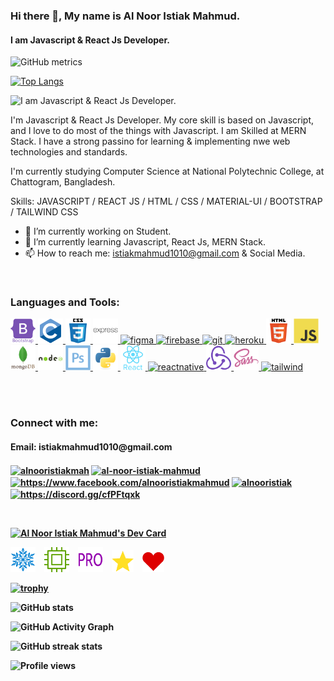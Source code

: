 ### Hi there 👋, My name is Al Noor Istiak Mahmud.
#### I am Javascript & React Js Developer.

![GitHub metrics](https://metrics.lecoq.io/istiak001) 

[![Top Langs](https://github-readme-stats.vercel.app/api/top-langs/?username=istiak001)](https://github.com/anuraghazra/github-readme-stats)

![I am Javascript & React Js Developer.](https://media-exp1.licdn.com/dms/image/C5616AQEniwpRSkmlkw/profile-displaybackgroundimage-shrink_200_800/0/1643725139772?e=1649289600&v=beta&t=_Vw9ezyCYxSrujF2kSavT-kAOzxwpwCHA95zem0qoq8)

I'm Javascript & React Js Developer. 
My core skill is based on Javascript, and I love to do most of the things with Javascript. I am Skilled at MERN Stack. I have a strong passino for learning & implementing nwe web technologies and standards. 

I'm currently studying Computer Science at National Polytechnic College, at Chattogram, Bangladesh.

Skills: JAVASCRIPT / REACT JS  / HTML / CSS / MATERIAL-UI / BOOTSTRAP / TAILWIND CSS

- 🔭 I’m currently working on Student. 
- 🌱 I’m currently learning Javascript, React Js, MERN Stack. 
- 📫 How to reach me: istiakmahmud1010@gmail.com & Social Media. 

<br/>
<h3 align="left">Languages and Tools:</h3>
<p align="left"> <a href="https://getbootstrap.com" target="_blank" rel="noreferrer"> <img src="https://raw.githubusercontent.com/devicons/devicon/master/icons/bootstrap/bootstrap-plain-wordmark.svg" alt="bootstrap" width="40" height="40"/> </a> <a href="https://www.cprogramming.com/" target="_blank" rel="noreferrer"> <img src="https://raw.githubusercontent.com/devicons/devicon/master/icons/c/c-original.svg" alt="c" width="40" height="40"/> </a> <a href="https://www.w3schools.com/css/" target="_blank" rel="noreferrer"> <img src="https://raw.githubusercontent.com/devicons/devicon/master/icons/css3/css3-original-wordmark.svg" alt="css3" width="40" height="40"/> </a> <a href="https://expressjs.com" target="_blank" rel="noreferrer"> <img src="https://raw.githubusercontent.com/devicons/devicon/master/icons/express/express-original-wordmark.svg" alt="express" width="40" height="40"/> </a> <a href="https://www.figma.com/" target="_blank" rel="noreferrer"> <img src="https://www.vectorlogo.zone/logos/figma/figma-icon.svg" alt="figma" width="40" height="40"/> </a> <a href="https://firebase.google.com/" target="_blank" rel="noreferrer"> <img src="https://www.vectorlogo.zone/logos/firebase/firebase-icon.svg" alt="firebase" width="40" height="40"/> </a> <a href="https://git-scm.com/" target="_blank" rel="noreferrer"> <img src="https://www.vectorlogo.zone/logos/git-scm/git-scm-icon.svg" alt="git" width="40" height="40"/> </a> <a href="https://heroku.com" target="_blank" rel="noreferrer"> <img src="https://www.vectorlogo.zone/logos/heroku/heroku-icon.svg" alt="heroku" width="40" height="40"/> </a> <a href="https://www.w3.org/html/" target="_blank" rel="noreferrer"> <img src="https://raw.githubusercontent.com/devicons/devicon/master/icons/html5/html5-original-wordmark.svg" alt="html5" width="40" height="40"/> </a> <a href="https://developer.mozilla.org/en-US/docs/Web/JavaScript" target="_blank" rel="noreferrer"> <img src="https://raw.githubusercontent.com/devicons/devicon/master/icons/javascript/javascript-original.svg" alt="javascript" width="40" height="40"/> </a> <a href="https://www.mongodb.com/" target="_blank" rel="noreferrer"> <img src="https://raw.githubusercontent.com/devicons/devicon/master/icons/mongodb/mongodb-original-wordmark.svg" alt="mongodb" width="40" height="40"/> </a> <a href="https://nodejs.org" target="_blank" rel="noreferrer"> <img src="https://raw.githubusercontent.com/devicons/devicon/master/icons/nodejs/nodejs-original-wordmark.svg" alt="nodejs" width="40" height="40"/> </a> <a href="https://www.photoshop.com/en" target="_blank" rel="noreferrer"> <img src="https://raw.githubusercontent.com/devicons/devicon/master/icons/photoshop/photoshop-line.svg" alt="photoshop" width="40" height="40"/> </a> <a href="https://www.python.org" target="_blank" rel="noreferrer"> <img src="https://raw.githubusercontent.com/devicons/devicon/master/icons/python/python-original.svg" alt="python" width="40" height="40"/> </a> <a href="https://reactjs.org/" target="_blank" rel="noreferrer"> <img src="https://raw.githubusercontent.com/devicons/devicon/master/icons/react/react-original-wordmark.svg" alt="react" width="40" height="40"/> </a> <a href="https://reactnative.dev/" target="_blank" rel="noreferrer"> <img src="https://reactnative.dev/img/header_logo.svg" alt="reactnative" width="40" height="40"/> </a> <a href="https://redux.js.org" target="_blank" rel="noreferrer"> <img src="https://raw.githubusercontent.com/devicons/devicon/master/icons/redux/redux-original.svg" alt="redux" width="40" height="40"/> </a> <a href="https://sass-lang.com" target="_blank" rel="noreferrer"> <img src="https://raw.githubusercontent.com/devicons/devicon/master/icons/sass/sass-original.svg" alt="sass" width="40" height="40"/> </a> <a href="https://tailwindcss.com/" target="_blank" rel="noreferrer"> <img src="https://www.vectorlogo.zone/logos/tailwindcss/tailwindcss-icon.svg" alt="tailwind" width="40" height="40"/> </a> </p>
<br/>

<br/>
<h3 align="left">Connect with me:</h3>
<h4><b>Email:<b/> istiakmahmud1010@gmail.com <h4/>
  
<p align="left">
<a href="https://twitter.com/alnooristiakmah" target="blank"><img align="center" src="https://raw.githubusercontent.com/rahuldkjain/github-profile-readme-generator/master/src/images/icons/Social/twitter.svg" alt="alnooristiakmah" height="30" width="40" /></a>
<a href="https://linkedin.com/in/al-noor-istiak-mahmud" target="blank"><img align="center" src="https://raw.githubusercontent.com/rahuldkjain/github-profile-readme-generator/master/src/images/icons/Social/linked-in-alt.svg" alt="al-noor-istiak-mahmud" height="30" width="40" /></a>
<a href="https://fb.com/https://www.facebook.com/alnooristiakmahmud" target="blank"><img align="center" src="https://raw.githubusercontent.com/rahuldkjain/github-profile-readme-generator/master/src/images/icons/Social/facebook.svg" alt="https://www.facebook.com/alnooristiakmahmud" height="30" width="40" /></a>
<a href="https://instagram.com/alnooristiak" target="blank"><img align="center" src="https://raw.githubusercontent.com/rahuldkjain/github-profile-readme-generator/master/src/images/icons/Social/instagram.svg" alt="alnooristiak" height="30" width="40" /></a>
<a href="https://discord.gg/https://discord.gg/N6RUD3qMPd" target="blank"><img align="center" src="https://raw.githubusercontent.com/rahuldkjain/github-profile-readme-generator/master/src/images/icons/Social/discord.svg" alt="https://discord.gg/cfPFtqxk" height="30" width="40" /></a>
</p>
<br/>
  
<!-- Daily Dev Section -->
 <a href="https://app.daily.dev/istiak0202"><img src="https://api.daily.dev/devcards/b634b38c007848249978503e0aed3950.png?r=q8p" width="400" alt="Al Noor Istiak Mahmud's Dev Card"/></a> 
  
<a href='https://archiveprogram.github.com/'><img src='https://raw.githubusercontent.com/acervenky/animated-github-badges/master/assets/acbadge.gif' width='40' height='40'></a> <a href='https://docs.github.com/en/developers'><img src='https://raw.githubusercontent.com/acervenky/animated-github-badges/master/assets/devbadge.gif' width='40' height='40'></a> <a href='https://github.com/pricing'><img src='https://raw.githubusercontent.com/acervenky/animated-github-badges/master/assets/pro.gif' width='40' height='40'></a> <a href='https://stars.github.com/'><img src='https://raw.githubusercontent.com/acervenky/animated-github-badges/master/assets/starbadge.gif' width='35' height='35'></a> <a href='https://docs.github.com/en/github/supporting-the-open-source-community-with-github-sponsors'><img src='https://raw.githubusercontent.com/acervenky/animated-github-badges/master/assets/sponsorbadge.gif' width='35' height='35'></a> 

[![trophy](https://github-profile-trophy.vercel.app/?username=istiak001)](https://github.com/ryo-ma/github-profile-trophy)


![GitHub stats](https://github-readme-stats.vercel.app/api?username=istiak001&show_icons=true&count_private=true)  

![GitHub Activity Graph](https://activity-graph.herokuapp.com/graph?username=istiak001)  
 

![GitHub streak stats](https://github-readme-streak-stats.herokuapp.com/?user=istiak001)  

![Profile views](https://gpvc.arturio.dev/istiak001)  
